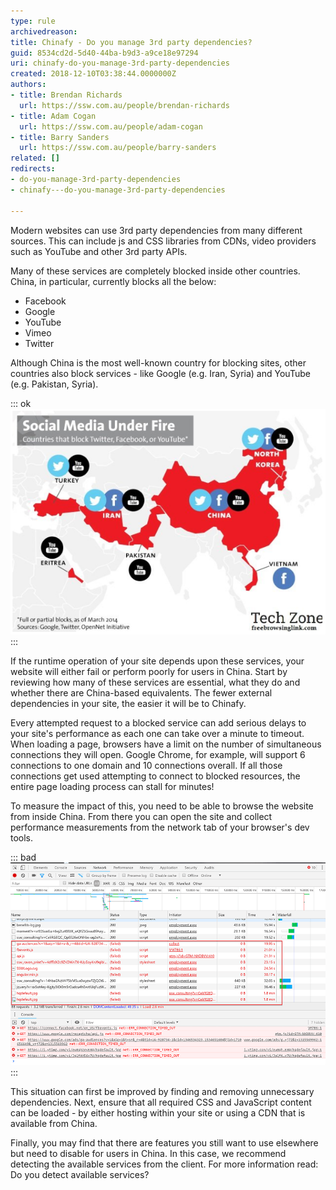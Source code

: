 ```yaml
---
type: rule
archivedreason: 
title: Chinafy - Do you manage 3rd party dependencies?
guid: 8534cd2d-5d40-44ba-b9d3-a9ce18e97294
uri: chinafy-do-you-manage-3rd-party-dependencies
created: 2018-12-10T03:38:44.0000000Z
authors:
- title: Brendan Richards
  url: https://ssw.com.au/people/brendan-richards
- title: Adam Cogan
  url: https://ssw.com.au/people/adam-cogan
- title: Barry Sanders
  url: https://ssw.com.au/people/barry-sanders
related: []
redirects:
- do-you-manage-3rd-party-dependencies
- chinafy---do-you-manage-3rd-party-dependencies

---
```


Modern websites can use 3rd party dependencies from many different sources. This can include js and CSS libraries from CDNs, video providers such as YouTube and other 3rd party APIs.

<!--endintro-->

Many of these services are completely blocked inside other countries. China, in particular, currently blocks all the below:

* Facebook
* Google
* YouTube
* Vimeo
* Twitter


Although China is the most well-known country for blocking sites, other countries also block services - like Google (e.g. Iran, Syria) and YouTube (e.g. Pakistan, Syria).


::: ok  
![Figure: Blocked sites as per        freebrowsinglink.com/countries-banned-social-media](social-media-blocked.png)  
:::

If the runtime operation of your site depends upon these services, your website will either fail or perform poorly for users in China. Start by reviewing how many of these services are essential, what they do and whether there are China-based equivalents. The fewer external dependencies in your site, the easier it will be to Chinafy.

Every attempted request to a blocked service can add serious delays to your site's performance as each one can take over a minute to timeout. When loading a page, browsers have a limit on the number of simultaneous connections they will open. Google Chrome, for example, will support 6 connections to one domain and 10 connections overall. If all those connections get used attempting to connect to blocked resources, the entire page loading process can stall for minutes!

To measure the impact of this, you need to be able to browse the website from inside China. From there you can open the site and collect performance measurements from the network tab of your browser's dev tools.


::: bad  
![Figure: Bad example: This browser in China was stalled attempting to load resources from Facebook, Google, and YouTube.](BlockedDependencies.png)  
:::

This situation can first be improved by finding and removing unnecessary dependencies.  Next, ensure that all required CSS and JavaScript content can be loaded - by either hosting within your site or using a CDN that is available from China.

Finally, you may find that there are features you still want to use elsewhere but need to disable for users in China. In this case, we recommend detecting the available services from the client. For more information read: Do you detect available services?
